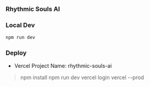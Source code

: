 ### Rhythmic Souls AI

### Local Dev
```bash
npm run dev
```

### Deploy
- Vercel Project Name: rhythmic-souls-ai
> npm install
> npm run dev
> vercel login
> vercel --prod